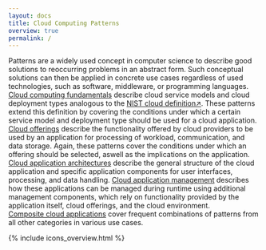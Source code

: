 ```yaml
---
layout: docs
title: Cloud Computing Patterns
overview: true
permalink: /
---
```


Patterns are a widely used concept in computer science to describe good solutions to reoccurring problems in an abstract form. Such conceptual solutions can then be applied in concrete use cases regardless of used technologies, such as software, middleware, or programming languages.<br>
[Cloud computing fundamentals](/#cloud_computing_fundamentals) describe cloud service models and cloud deployment types analogous to the [NIST cloud definition↗](http://nvlpubs.nist.gov/nistpubs/Legacy/SP/nistspecialpublication800-145.pdf). These patterns extend this definition by covering the conditions under which a certain service model and deployment type should be used for a cloud application.<br> 
[Cloud offerings](/#cloud_offerings) describe the functionality offered by cloud providers to be used by an application for processing of workload, communication, and data storage. Again, these patterns cover the conditions under which an offering should be selected, aswell as the implications on the application.<br> 
[Cloud application architectures](/#cloud_application_architectures) describe the general structure of the cloud application and specific application components for user interfaces, processing, and data handling. 
[Cloud application management](/#cloud_application_management) describes how these applications can be managed during runtime using additional management components, which rely on functionality provided by the application itself, cloud offerings, and the cloud environment.<br>
[Composite cloud applications](/#composite_cloud_applications) cover frequent combinations of patterns from all other categories in various use cases.


{% include icons_overview.html %}


<script type="text/javascript">
  var s = document.location.search.toString();
  if (s == "?page_id=17") {window.location.replace("/impressum/");}
  if (s == "?page_id=29") {window.location.replace("/cloud_computing_fundamentals/");}
  if (s == "?page_id=32") {window.location.replace("/cloud_service_models/");}
  if (s == "?page_id=45") {window.location.replace("/infrastructure_as_a_service/");}
  if (s == "?page_id=64") {window.location.replace("/platform_as_a_service/");}
  if (s == "?page_id=71") {window.location.replace("/software_as_a_service/");}
  if (s == "?page_id=86") {window.location.replace("/");}
  if (s == "?old = page_id=38") {window.location.replace("/cloud_computing_fundamentals/#cloud_deployment_models");}
  if (s == "?page_id=90") {window.location.replace("/public_cloud/");}
  if (s == "?page_id=95") {window.location.replace("/private_cloud/");}
  if (s == "?page_id=101") {window.location.replace("/community_cloud/");}
  if (s == "?page_id=106") {window.location.replace("/hybrid_cloud/");}
  if (s == "?page_id=130") {window.location.replace("/cloud_offerings/");}
  if (s == "?page_id=132") {window.location.replace("/cloud_offerings/#cloud_environments");}
  if (s == "?page_id=147") {window.location.replace("/elastic_infrastructure/");}
  if (s == "?page_id=156") {window.location.replace("/node_based_availability/");}
  if (s == "?page_id=152") {window.location.replace("/environment_based_availability/");}
  if (s == "?page_id=136") {window.location.replace("/cloud_offerings/#storage_offerings");}
  if (s == "?page_id=161") {window.location.replace("/strict_consistency/");}
  if (s == "?page_id=167") {window.location.replace("/eventual_consistency/");}
  if (s == "?page_id=173") {window.location.replace("/relational_database/");}
  if (s == "?page_id=178") {window.location.replace("/blob_storage/");}
  if (s == "?page_id=182") {window.location.replace("/block_storage/");}
  if (s == "?page_id=186") {window.location.replace("/key_value_storage/");}
  if (s == "?page_id=138") {window.location.replace("/cloud_offerings/#communication_offerings");}
  if (s == "?page_id=195") {window.location.replace("/message_oriented_middleware/");}
  if (s == "?page_id=191") {window.location.replace("/message_oriented_middleware/");}
  if (s == "?page_id=199") {window.location.replace("/exactly_once_delivery/");}
  if (s == "?page_id=204") {window.location.replace("/at_least_once_delivery/");}
  if (s == "?page_id=212") {window.location.replace("/cloud_application_architectures/");}
  if (s == "?page_id=214") {window.location.replace("/cloud_application_architectures/#fundamental_cloud_architectures");}
  if (s == "?page_id=240") {window.location.replace("/distributed_application/");}
  if (s == "?page_id=245") {window.location.replace("/loose_coupling/");}
  if (s == "?page_id=251") {window.location.replace("/stateless_component/");}
  if (s == "?page_id=255") {window.location.replace("/idempotent_processor/");}
  if (s == "?page_id=219") {window.location.replace("/cloud_application_management/#management_components/");}
  if (s == "?page_id=260") {window.location.replace("/map_reduce/");}
  if (s == "?page_id=265") {window.location.replace("/elasticity_manager/");}
  if (s == "?page_id=269") {window.location.replace("/elastic_load_balancer/");}
  if (s == "?page_id=273") {window.location.replace("/elastic_queue/");}
  if (s == "?page_id=221") {window.location.replace("/cloud_application_management/#management_processes");}
  if (s == "?page_id=278") {window.location.replace("/watchdog/");}
  if (s == "?page_id=284") {window.location.replace("/update_transition_process/");}
  if (s == "?page_id=223") {window.location.replace("/cloud_application_architectures/#multi_tenancy/");}
  if (s == "?page_id=291") {window.location.replace("/shared_component/");}
  if (s == "?page_id=295") {window.location.replace("/tenant_isolated_component/");}
  if (s == "?page_id=299") {window.location.replace("/dedicated_component/");}
</script>